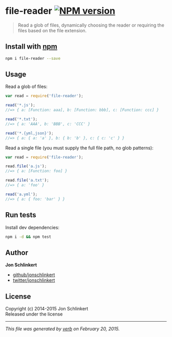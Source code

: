 # file-reader [![NPM version](https://badge.fury.io/js/file-reader.svg)](http://badge.fury.io/js/file-reader)

> Read a glob of files, dynamically choosing the reader or requiring the files based on the file extension.

## Install with [npm](npmjs.org)

```bash
npm i file-reader --save
```

## Usage

Read a glob of files:

```js
var read = require('file-reader');

read('*.js');
//=> { a: [Function: aaa], b: [Function: bbb], c: [Function: ccc] }

read('*.txt');
//=> { a: 'AAA', b: 'BBB', c: 'CCC' }

read('*.{yml,json}');
//=> { a: { a: 'a' }, b: { b: 'b' }, c: { c: 'c' } }
```

Read a single file (you must supply the full file path, no glob patterns):

```js
var read = require('file-reader');

read.file('a.js');
//=> { a: [Function: foo] }

read.file('a.txt');
//=> { a: 'foo' }

read('a.yml');
//=> { a: { foo: 'bar' } }
```

## Run tests

Install dev dependencies:

```bash
npm i -d && npm test
```

## Author

**Jon Schlinkert**
 
+ [github/jonschlinkert](https://github.com/jonschlinkert)
+ [twitter/jonschlinkert](http://twitter.com/jonschlinkert) 

## License
Copyright (c) 2014-2015 Jon Schlinkert  
Released under the  license

***

_This file was generated by [verb](https://github.com/assemble/verb) on February 20, 2015._